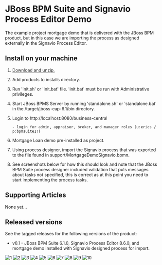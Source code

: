 JBoss BPM Suite and Signavio Process Editor Demo 
================================================
The example project mortgage demo that is delivered with the JBoss BPM product, but in this case we are importing
the process as designed externally in the Signavio Process Editor.


Install on your machine
-----------------------
1. [Download and unzip.](https://github.com/jbossdemocentral/bpms-mortgage-demo/archive/master.zip)

2. Add products to installs directory.

3. Run 'init.sh' or 'init.bat' file. 'init.bat' must be run with Administrative privileges. 

4. Start JBoss BPMS Server by running 'standalone.sh' or 'standalone.bat' in the <path-to-project>/target/jboss-eap-6.1/bin directory.

5. Login to http://localhost:8080/business-central  

    ```
    - login for admin, appraisor, broker, and manager roles (u:erics / p:bpmsuite1!)
    ```

6. Mortgage Loan demo pre-installed as project.

7. Using process designer, import the Signavio process that was exported to the file found in support/MortgageDemoSignavio.bpmn.

8. See screenshots below for how this should look and note that the JBoss BPM Suite process designer included validation that puts
	 messages about tasks not specified, this is correct as at this point you need to start implementing the process tasks.


Supporting Articles
-------------------
None yet...


Released versions
-----------------
See the tagged releases for the following versions of the product:

- v0.1 - JBoss BPM Suite 6.1.0, Signavio Process Editor 8.6.0, and mortgage demo installed with Signavio designed process for import.

![1](https://raw.githubusercontent.com/eschabell/bpms-signavio-integration-demo/master/docs/demo-images/1-signavio-create-new.png)
![2](https://raw.githubusercontent.com/eschabell/bpms-signavio-integration-demo/master/docs/demo-images/2-signavio-name-process.png)
![3](https://raw.githubusercontent.com/eschabell/bpms-signavio-integration-demo/master/docs/demo-images/3-signavio-import-bpmn.png)
![4](https://raw.githubusercontent.com/eschabell/bpms-signavio-integration-demo/master/docs/demo-images/4-signavio-file-import.png)
![5](https://raw.githubusercontent.com/eschabell/bpms-signavio-integration-demo/master/docs/demo-images/5-signavio-bpmn-imported.png)
![6](https://raw.githubusercontent.com/eschabell/bpms-signavio-integration-demo/master/docs/demo-images/6-signavio-replace-existing.png)
![7](https://raw.githubusercontent.com/eschabell/bpms-signavio-integration-demo/master/docs/demo-images/7-signavio-imported-results.png)
![8](https://raw.githubusercontent.com/eschabell/bpms-signavio-integration-demo/master/docs/demo-images/8-signavio-validation-messages.png)
![9](https://raw.githubusercontent.com/eschabell/bpms-signavio-integration-demo/master/docs/demo-images/9-signavio-description-node.png)
![10](https://raw.githubusercontent.com/eschabell/bpms-signavio-integration-demo/master/docs/demo-images/10-signavio-credit-service.png)
